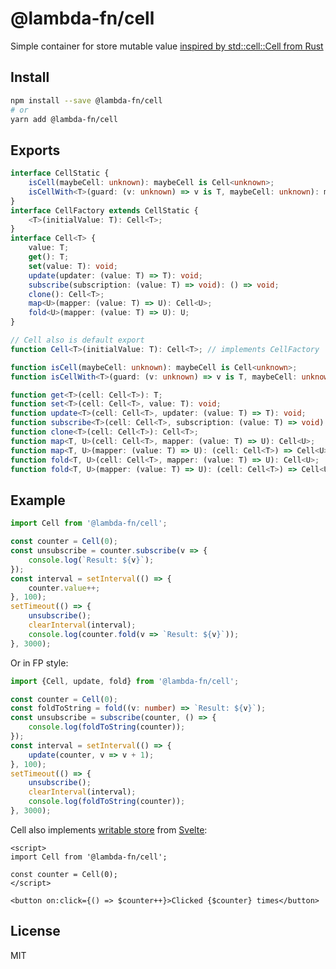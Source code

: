 # @lambda-fn/cell

Simple container for store mutable value
[inspired by std::cell::Cell from Rust](https://doc.rust-lang.org/std/cell/struct.Cell.html)

## Install

```bash
npm install --save @lambda-fn/cell
# or
yarn add @lambda-fn/cell
```

## Exports

```typescript
interface CellStatic {
    isCell(maybeCell: unknown): maybeCell is Cell<unknown>;
    isCellWith<T>(guard: (v: unknown) => v is T, maybeCell: unknown): maybeCell is Cell<T>;
}
interface CellFactory extends CellStatic {
    <T>(initialValue: T): Cell<T>;
}
interface Cell<T> {
    value: T;
    get(): T;
    set(value: T): void;
    update(updater: (value: T) => T): void;
    subscribe(subscription: (value: T) => void): () => void;
    clone(): Cell<T>;
    map<U>(mapper: (value: T) => U): Cell<U>;
    fold<U>(mapper: (value: T) => U): U;
}

// Cell also is default export
function Cell<T>(initialValue: T): Cell<T>; // implements CellFactory

function isCell(maybeCell: unknown): maybeCell is Cell<unknown>;
function isCellWith<T>(guard: (v: unknown) => v is T, maybeCell: unknown): maybeCell is Cell<T>;

function get<T>(cell: Cell<T>): T;
function set<T>(cell: Cell<T>, value: T): void;
function update<T>(cell: Cell<T>, updater: (value: T) => T): void;
function subscribe<T>(cell: Cell<T>, subscription: (value: T) => void): () => void;
function clone<T>(cell: Cell<T>): Cell<T>;
function map<T, U>(cell: Cell<T>, mapper: (value: T) => U): Cell<U>;
function map<T, U>(mapper: (value: T) => U): (cell: Cell<T>) => Cell<U>;
function fold<T, U>(cell: Cell<T>, mapper: (value: T) => U): Cell<U>;
function fold<T, U>(mapper: (value: T) => U): (cell: Cell<T>) => Cell<U>;
```

## Example

```typescript
import Cell from '@lambda-fn/cell';

const counter = Cell(0);
const unsubscribe = counter.subscribe(v => {
    console.log(`Result: ${v}`);
});
const interval = setInterval(() => {
    counter.value++;
}, 100);
setTimeout(() => {
    unsubscribe();
    clearInterval(interval);
    console.log(counter.fold(v => `Result: ${v}`));
}, 3000);

```

Or in FP style:

```typescript
import {Cell, update, fold} from '@lambda-fn/cell';

const counter = Cell(0);
const foldToString = fold((v: number) => `Result: ${v}`);
const unsubscribe = subscribe(counter, () => {
    console.log(foldToString(counter));
});
const interval = setInterval(() => {
    update(counter, v => v + 1);
}, 100);
setTimeout(() => {
    unsubscribe();
    clearInterval(interval);
    console.log(foldToString(counter));
}, 3000);
```

Cell also implements [writable store](https://svelte.dev/docs#writable) from [Svelte](https://www.npmjs.com/package/svelte):

```svelte
<script>
import Cell from '@lambda-fn/cell';

const counter = Cell(0);
</script>

<button on:click={() => $counter++}>Clicked {$counter} times</button>
```

## License

MIT
